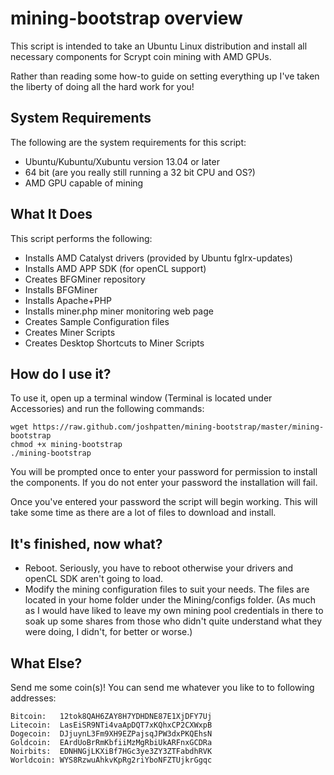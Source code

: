 mining-bootstrap overview
=========================

This script is intended to take an Ubuntu Linux distribution and install all necessary components for Scrypt coin mining with AMD GPUs.

Rather than reading some how-to guide on setting everything up I've taken the liberty of doing all the hard work for you!

System Requirements
-------------------
The following are the system requirements for this script:

+ Ubuntu/Kubuntu/Xubuntu version 13.04 or later
+ 64 bit (are you really still running a 32 bit CPU and OS?)
+ AMD GPU capable of mining

What It Does
------------
This script performs the following:

+ Installs AMD Catalyst drivers (provided by Ubuntu fglrx-updates)
+ Installs AMD APP SDK (for openCL support)
+ Creates BFGMiner repository
+ Installs BFGMiner
+ Installs Apache+PHP
+ Installs miner.php miner monitoring web page
+ Creates Sample Configuration files
+ Creates Miner Scripts
+ Creates Desktop Shortcuts to Miner Scripts

How do I use it?
----------------

To use it, open up a terminal window (Terminal is located under Accessories) and run the following commands:

    wget https://raw.github.com/joshpatten/mining-bootstrap/master/mining-bootstrap
    chmod +x mining-bootstrap
    ./mining-bootstrap

You will be prompted once to enter your password for permission to install the components. If you do not enter your password the installation will fail.

Once you've entered your password the script will begin working. This will take some time as there are a lot of files to download and install.

It's finished, now what?
------------------------

+ Reboot. Seriously, you have to reboot otherwise your drivers and openCL SDK aren't going to load.
+ Modify the mining configuration files to suit your needs. The files are located in your home folder under the Mining/configs folder. (As much as I would have liked to leave my own mining pool credentials in there to soak up some shares from those who didn't quite understand what they were doing, I didn't, for better or worse.)

What Else?
----------
Send me some coin(s)! You can send me whatever you like to to following addresses:

    Bitcoin:   12tok8QAH6ZAY8H7YDHDNE87E1XjDFY7Uj
    Litecoin:  LasEiSR9NTi4vaApDQT7xKQhxCP2CXWxpB
    Dogecoin:  DJjuynL3Fm9XH9EZPajsqJPW3dxPKQEhsN
    Goldcoin:  EArdUoBrRmKbfiiMzMgRbiUkARFnxGCDRa
    Noirbits:  EDNHNGjLKXiBf7HGc3ye3ZY3ZTFabdhRVK
    Worldcoin: WYS8RzwuAhkvKpRg2riYboNFZTUjkrGgqc

